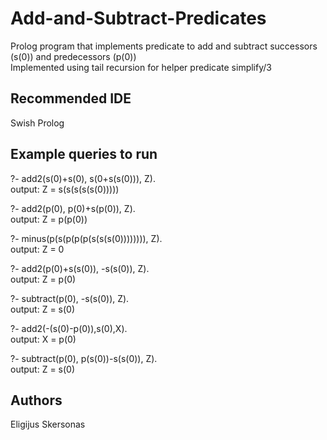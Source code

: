# Add-and-Subtract-Predicates
Prolog program that implements predicate to add and subtract successors (s(0)) and predecessors (p(0))   
Implemented using tail recursion for helper predicate simplify/3

## Recommended IDE 
Swish Prolog

## Example queries to run
?- add2(s(0)+s(0), s(0+s(s(0))), Z).  
output: Z = s(s(s(s(s(0)))))

?- add2(p(0), p(0)+s(p(0)), Z).  
output: Z = p(p(0))

?- minus(p(s(p(p(p(s(s(s(0)))))))), Z).  
output: Z = 0

?- add2(p(0)+s(s(0)), -s(s(0)), Z).  
output: Z = p(0)

?- subtract(p(0), -s(s(0)), Z).  
output: Z = s(0)

?- add2(-(s(0)-p(0)),s(0),X).  
output: X = p(0)

?- subtract(p(0), p(s(0))-s(s(0)), Z).  
output: Z = s(0)

## Authors
Eligijus Skersonas

